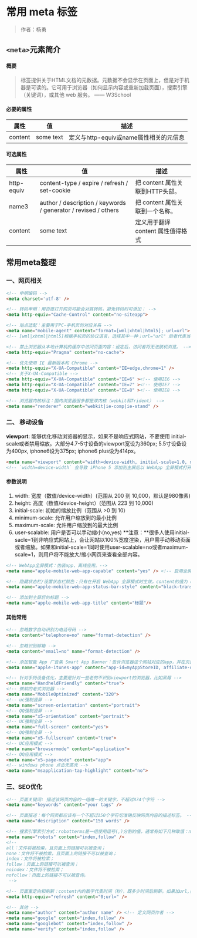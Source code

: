 # 常用 meta 标签

> 作者：杨勇

## `<meta>`元素简介

#### 概要

> 标签提供关于HTML文档的元数据。元数据不会显示在页面上，但是对于机器是可读的。它可用于浏览器（如何显示内容或重新加载页面），搜索引擎（关键词），或其他 web 服务。 —— W3School

#### 必要的属性

| **属性** | 值        | **描述**                               |
| -------- | --------- | -------------------------------------- |
| content  | some text | 定义与http-equiv或name属性相关的元信息 |

#### 可选属性

| **属性**   | **值**                                                       | **描述**                          |
| ---------- | ------------------------------------------------------------ | --------------------------------- |
| http-equiv | content-type / expire / refresh / set-cookie                 | 把 content 属性关联到HTTP头部。   |
| name3      | author / description / keywords / generator / revised / others | 把 content 属性关联到一个名称。   |
| content    | some text                                                    | 定义用于翻译 content 属性值得格式 |

## 常用meta整理

### 一、网页相关

```html
<!-- 申明编码 -->
<meta charset='utf-8' />

<!-- 转码申明：用百度打开网页可能会对其转码，避免转码时可添加： -->
<meta http-equiv="Cache-Control" content="no-siteapp">

<!-- 站点适配：主要用于PC-手机页的对应关系 -->
<meta name="mobile-agent" content="format=[wml|xhtml|html5]; url=url">
<!-- [wml|xhtml|html5]根据手机页的协议语言，选择其中一种；url="url" 后者代表当前PC页所对应的手机页URL，两者必须是一一对应关系。 -->

<!-- 禁止浏览器从本地计算机的缓存中访问页面内容：设定后，访问者将无法脱机浏览。 -->
<meta http-equiv="Pragma" content="no-cache">

<!-- 优先使用 IE 最新版本和 Chrome -->
<meta http-equiv="X-UA-Compatible" content="IE=edge,chrome=1" />
<!-- 关于X-UA-Compatible -->
<meta http-equiv="X-UA-Compatible" content="IE=6" ><!-- 使用IE6 -->
<meta http-equiv="X-UA-Compatible" content="IE=7" ><!-- 使用IE7 -->
<meta http-equiv="X-UA-Compatible" content="IE=8" ><!-- 使用IE8 -->

<!-- 浏览器内核标注：国内浏览器很多都是双内核（webkit和Trident） -->
<meta name="renderer" content="webkit|ie-comp|ie-stand" />
```

### 二、 移动设备

**viewport**: 能够优化移动浏览器的显示，如果不是响应式网站，不要使用 initial-scale或者禁用缩放。大部分4.7-5寸设备的viewport宽设为360px; 5.5寸设备设为400px, iphone6设为375px; iphone6 plus设为414px。

```html
<meta name="viewport" content="width=device-width, initial-scale=1.0, maximum-scale=1.0, user-scalable=no" />
<!-- `width=device-width` 会导致 iPhone 5 添加到主屏后以 WebApp 全屏模式打开页面时出现黑边  -->
```

#### 参数说明

1. width: 宽度（数值/device-width）(范围从 200 到 10,000，默认是980像素)
2. height: 高度（数值/device-height）(范围从 223 到 10,000)
3. initial-scale: 初始的缩放比例（范围从 >0 到 10）
4. minimum-scale: 允许用户缩放到的最小比例
5. maximum-scale: 允许用户缩放到的最大比例
6. user-scalable: 用户是否可以手动缩小(no,yes) **注意：**很多人使用initial-sacle=1到非响应式网站上，会让网站以100%宽度渲染，用户需手动移动页面或者缩放。如果和initial-scale=1同时使用user-scalable=no或者maximum-scale=1，则用户将不能放大/缩小网页来查看全部内容。

```html
<!-- WebApp全屏模式：伪装app，离线应用。-->
<meta name="apple-mobile-web-app-capable" content="yes" /> <!-- 启用全屏 WebApp 全屏模式 -->

<!-- 隐藏状态栏/设置状态栏颜色：只有在开启 WebApp 全屏模式时生效。content的值为 default| black| black-translucent 。-->
<meta name="apple-mobile-web-app-status-bar-style" content="black-translucent" />

<!-- 添加到主屏后的标题 -->
<meta name="apple-mobile-web-app-title" content="标题"/>
```

#### 其他常用

```html
<!-- 忽略数字自动识别为电话号码 -->
<meta content="telephone=no" name="format-detection" />

<!-- 忽略识别邮箱 -->
<meta content="email=no" name="format-detection" />

<!-- 添加智能 App 广告条 Smart App Banner：告诉浏览器这个网站对应的app，并在页面上显示下载banner(如下图)。-->
<meta name="apple-itunes-app" content="app-id=myAppStoreID, affiliate-data=myAffiliateData, app-argument=myURL" /> 

<!-- 针对手持设备优化，主要是针对一些老的不识别viewport的浏览器，比如黑莓 -->
<meta name="HandheldFriendly" content="true">
<!-- 微软的老式浏览器 -->
<meta name="MobileOptimized" content="320">
<!-- uc强制竖屏 -->
<meta name="screen-orientation" content="portrait">
<!-- QQ强制竖屏 -->
<meta name="x5-orientation" content="portrait">
<!-- UC强制全屏 -->
<meta name="full-screen" content="yes">
<!-- QQ强制全屏 -->
<meta name="x5-fullscreen" content="true">
<!-- UC应用模式 -->
<meta name="browsermode" content="application">
<!-- QQ应用模式 -->
<meta name="x5-page-mode" content="app">
<!-- windows phone 点击无高光 -->
<meta name="msapplication-tap-highlight" content="no">
```

###  三、SEO优化

```html
<!-- 页面关键词: 描述该网页内容的一组唯一的关键字，不超过874个字符 -->
<meta name="keywords" content="your tags" />

<!-- 页面描述：每个网页都应该有一个不超过150个字符切准确反映网页内容的描述标签。 -->
<meta name="description" content="150 words" />

<!-- 搜索引擎索引方式：robotterms是一组使用逗号(,)分割的值，通常有如下几种取值：none，noindex，nofollow，all，index和follow。确保正确使用nofollow和noindex属性值。-->
<meta name="robots" content="index,follow" /> 
<!--
all：文件将被检索，且页面上的链接可以被查询；
none：文件将不被检索，且页面上的链接不可以被查询；
index：文件将被检索；
follow：页面上的链接可以被查询；
noindex：文件将不被检索；
nofollow：页面上的链接不可以被查询。
 -->

<!-- 页面重定向和刷新：content内的数字代表时间（秒），既多少时间后刷新。如果加url,则会重定向到指定网页（搜索引擎能够自动检测，也很容易被引擎视作误导而受到惩罚）。 -->
<meta http-equiv="refresh" content="0;url=" />

<!-- 其他 -->
<meta name="author" content="author name" /> <!-- 定义网页作者 -->
<meta name="google" content="index,follow" />
<meta name="googlebot" content="index,follow" />
<meta name="verify" content="index,follow" />
```